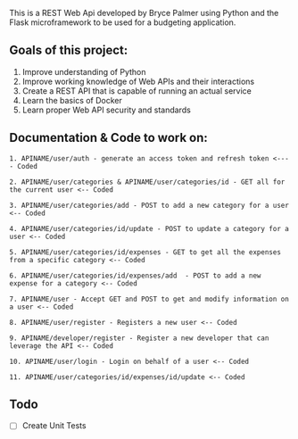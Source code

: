 This is a REST Web Api developed by Bryce Palmer using Python and the Flask microframework to be used for a budgeting application.

## Goals of this project:
1. Improve understanding of Python
2. Improve working knowledge of Web APIs and their interactions
3. Create a REST API that is capable of running an actual service
4. Learn the basics of Docker
5. Learn proper Web API security and standards




## Documentation & Code to work on:
    1. APINAME/user/auth - generate an access token and refresh token <---- Coded

    2. APINAME/user/categories & APINAME/user/categories/id - GET all for the current user <-- Coded

    3. APINAME/user/categories/add - POST to add a new category for a user <-- Coded

    4. APINAME/user/categories/id/update - POST to update a category for a user <-- Coded

    5. APINAME/user/categories/id/expenses - GET to get all the expenses from a specific category <-- Coded

    6. APINAME/user/categories/id/expenses/add  - POST to add a new expense for a category <-- Coded

    7. APINAME/user - Accept GET and POST to get and modify information on a user <-- Coded
    
    8. APINAME/user/register - Registers a new user <-- Coded

    9. APINAME/developer/register - Register a new developer that can leverage the API <-- Coded

    10. APINAME/user/login - Login on behalf of a user <-- Coded

    11. APINAME/user/categories/id/expenses/id/update <-- Coded

## Todo
- [ ] Create Unit Tests
